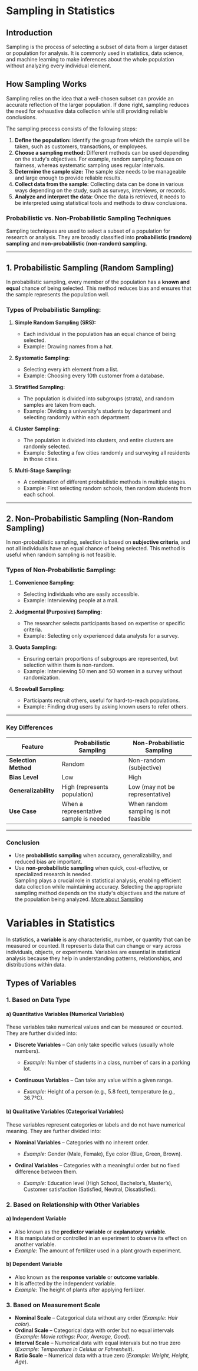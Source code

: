 # Sampling in Statistics

## Introduction
Sampling is the process of selecting a subset of data from a larger dataset or population for analysis. It is commonly used in statistics, data science, and machine learning to make inferences about the whole population without analyzing every individual element.

## How Sampling Works
Sampling relies on the idea that a well-chosen subset can provide an accurate reflection of the larger population. If done right, sampling reduces the need for exhaustive data collection while still providing reliable conclusions.

The sampling process consists of the following steps:
1. **Define the population:** Identify the group from which the sample will be taken, such as customers, transactions, or employees.
2. **Choose a sampling method:** Different methods can be used depending on the study's objectives. For example, random sampling focuses on fairness, whereas systematic sampling uses regular intervals.
3. **Determine the sample size:** The sample size needs to be manageable and large enough to provide reliable results.
4. **Collect data from the sample:** Collecting data can be done in various ways depending on the study, such as surveys, interviews, or records.
5. **Analyze and interpret the data:** Once the data is retrieved, it needs to be interpreted using statistical tools and methods to draw conclusions.

### **Probabilistic vs. Non-Probabilistic Sampling Techniques**  

Sampling techniques are used to select a subset of a population for research or analysis. They are broadly classified into **probabilistic (random) sampling** and **non-probabilistic (non-random) sampling**.  

---

## **1. Probabilistic Sampling (Random Sampling)**  
In probabilistic sampling, every member of the population has a **known and equal** chance of being selected. This method reduces bias and ensures that the sample represents the population well.  

### **Types of Probabilistic Sampling:**  
1. **Simple Random Sampling (SRS):**  
   - Each individual in the population has an equal chance of being selected.  
   - Example: Drawing names from a hat.  

2. **Systematic Sampling:**  
   - Selecting every *k*th element from a list.  
   - Example: Choosing every 10th customer from a database.  

3. **Stratified Sampling:**  
   - The population is divided into subgroups (strata), and random samples are taken from each.  
   - Example: Dividing a university's students by department and selecting randomly within each department.  

4. **Cluster Sampling:**  
   - The population is divided into clusters, and entire clusters are randomly selected.  
   - Example: Selecting a few cities randomly and surveying all residents in those cities.  

5. **Multi-Stage Sampling:**  
   - A combination of different probabilistic methods in multiple stages.  
   - Example: First selecting random schools, then random students from each school.  

---

## **2. Non-Probabilistic Sampling (Non-Random Sampling)**  
In non-probabilistic sampling, selection is based on **subjective criteria**, and not all individuals have an equal chance of being selected. This method is useful when random sampling is not feasible.  

### **Types of Non-Probabilistic Sampling:**  
1. **Convenience Sampling:**  
   - Selecting individuals who are easily accessible.  
   - Example: Interviewing people at a mall.  

2. **Judgmental (Purposive) Sampling:**  
   - The researcher selects participants based on expertise or specific criteria.  
   - Example: Selecting only experienced data analysts for a survey.  

3. **Quota Sampling:**  
   - Ensuring certain proportions of subgroups are represented, but selection within them is non-random.  
   - Example: Interviewing 50 men and 50 women in a survey without randomization.  

4. **Snowball Sampling:**  
   - Participants recruit others, useful for hard-to-reach populations.  
   - Example: Finding drug users by asking known users to refer others.  

---

### **Key Differences**  
| Feature | Probabilistic Sampling | Non-Probabilistic Sampling |
|---------|------------------------|----------------------------|
| **Selection Method** | Random | Non-random (subjective) |
| **Bias Level** | Low | High |
| **Generalizability** | High (represents population) | Low (may not be representative) |
| **Use Case** | When a representative sample is needed | When random sampling is not feasible |

---

### **Conclusion**  
- Use **probabilistic sampling** when accuracy, generalizability, and reduced bias are important.  
- Use **non-probabilistic sampling** when quick, cost-effective, or specialized research is needed.  
Sampling plays a crucial role in statistical analysis, enabling efficient data collection while maintaining accuracy. Selecting the appropriate sampling method depends on the study's objectives and the nature of the population being analyzed.
  [More about Sampling](https://researchmethod.net/sampling-methods/)



# **Variables in Statistics**  

In statistics, a **variable** is any characteristic, number, or quantity that can be measured or counted. It represents data that can change or vary across individuals, objects, or experiments. Variables are essential in statistical analysis because they help in understanding patterns, relationships, and distributions within data.  

## **Types of Variables**  

### **1. Based on Data Type**  
#### **a) Quantitative Variables (Numerical Variables)**  
These variables take numerical values and can be measured or counted. They are further divided into:  

- **Discrete Variables** – Can only take specific values (usually whole numbers).  
  - *Example:* Number of students in a class, number of cars in a parking lot.  

- **Continuous Variables** – Can take any value within a given range.  
  - *Example:* Height of a person (e.g., 5.8 feet), temperature (e.g., 36.7°C).  

#### **b) Qualitative Variables (Categorical Variables)**  
These variables represent categories or labels and do not have numerical meaning. They are further divided into:  

- **Nominal Variables** – Categories with no inherent order.  
  - *Example:* Gender (Male, Female), Eye color (Blue, Green, Brown).  

- **Ordinal Variables** – Categories with a meaningful order but no fixed difference between them.  
  - *Example:* Education level (High School, Bachelor’s, Master’s), Customer satisfaction (Satisfied, Neutral, Dissatisfied).  

### **2. Based on Relationship with Other Variables**  
#### **a) Independent Variable**  
- Also known as the **predictor variable** or **explanatory variable**.  
- It is manipulated or controlled in an experiment to observe its effect on another variable.  
- *Example:* The amount of fertilizer used in a plant growth experiment.  

#### **b) Dependent Variable**  
- Also known as the **response variable** or **outcome variable**.  
- It is affected by the independent variable.  
- *Example:* The height of plants after applying fertilizer.  

### **3. Based on Measurement Scale**  
- **Nominal Scale** – Categorical data without any order (*Example: Hair color*).  
- **Ordinal Scale** – Categorical data with order but no equal intervals (*Example: Movie ratings: Poor, Average, Good*).  
- **Interval Scale** – Numerical data with equal intervals but no true zero (*Example: Temperature in Celsius or Fahrenheit*).  
- **Ratio Scale** – Numerical data with a true zero (*Example: Weight, Height, Age*).  

